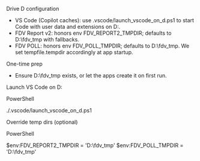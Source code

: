 Drive D configuration

- VS Code (Copilot caches): use .vscode/launch_vscode_on_d.ps1 to start Code with user data and extensions on D:.
- FDV Report v2: honors env FDV_REPORT2_TMPDIR; defaults to D:\\fdv_tmp with fallbacks.
- FDV POLL: honors env FDV_POLL_TMPDIR; defaults to D:\\fdv_tmp. We set tempfile.tempdir accordingly at app startup.

One-time prep

- Ensure D:\\fdv_tmp exists, or let the apps create it on first run.

Launch VS Code on D:

PowerShell

  ./.vscode/launch_vscode_on_d.ps1

Override temp dirs (optional)

PowerShell

  $env:FDV_REPORT2_TMPDIR = 'D:\\fdv_tmp'
  $env:FDV_POLL_TMPDIR = 'D:\\fdv_tmp'
